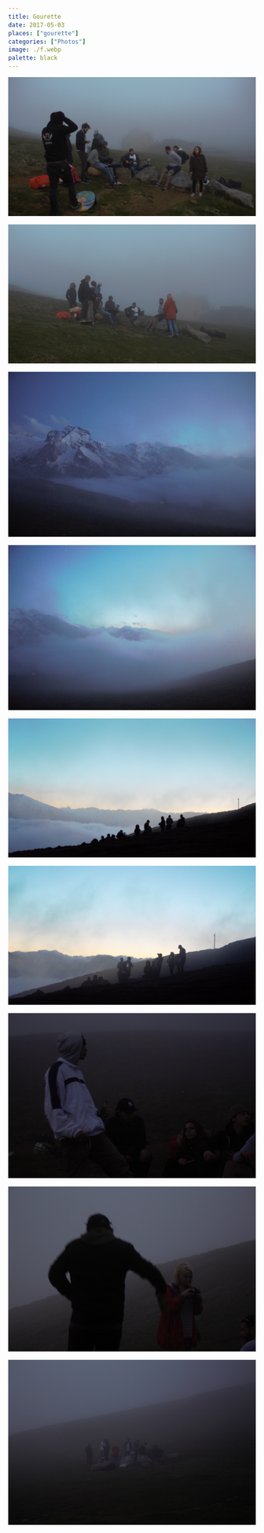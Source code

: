 ```yaml
---
title: Gourette
date: 2017-05-03
places: ["gourette"]
categories: ["Photos"]
image: ./f.webp
palette: black
---
```


![](./b.webp)

![](./i.webp)

![](./a.webp)

![](./h.webp)

![](./e.webp)

![](./g.webp)

![](./d.webp)

![](./c.webp)

![](./f.webp)
